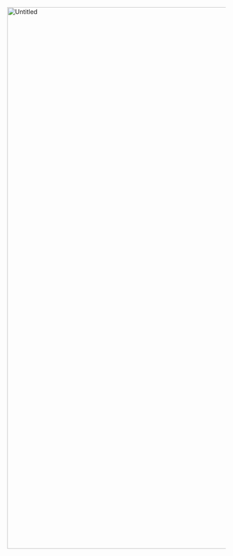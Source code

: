 <img width="1250" alt="Untitled" src="https://github.com/user-attachments/assets/e90726a1-b821-413a-ab84-3f7b0ae8284d" />
